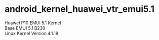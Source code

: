 # android_kernel_huawei_vtr_emui5.1
Huawei P10 EMUI 5.1 Kernel  
Base EMUI 5.1 B230   
Linux Kernel Version 4.1.18  